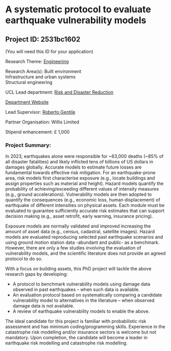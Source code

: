 # A systematic protocol to evaluate earthquake vulnerability models

## Project ID: **2531bc1602**
(You will need this ID for your application)

Research Theme: [Engineering](../themes/engineering.md)

Research Area(s):
Built environment<br />Infrastructure and urban systems<br />Structural engineering

UCL Lead department: [Risk and Disaster Reduction](../departments/risk-and-disaster-reduction.md)

[Department Website](https://www.ucl.ac.uk/risk-disaster-reduction)

Lead Supervisor: [Roberto Gentile](https://profiles.ucl.ac.uk/67591)

Partner Organisation: Willis Limited

Stipend enhancement: £ 1,000

### Project Summary:

In 2023, earthquakes alone were responsible for ~63,000 deaths (~85% of all disaster fatalities) and likely inflicted tens of billions of US dollars in damages globally. Accurate models to estimate future losses are fundamental towards effective risk mitigation. For an earthquake-prone area, risk models first characterise exposure (e.g., locate buildings and assign properties such as material and height). Hazard models quantify the probability of achieving/exceeding different values of intensity measures (e.g., ground accelerations). Vulnerability models are then adopted to quantify the consequences (e.g., economic loss, human displacement) of earthquake of different intensities on physical assets. Each module must be evaluated to guarantee sufficiently accurate risk estimates that can support decision making (e.g., asset retrofit, early warning, insurance pricing).

Exposure models are normally validated and improved increasing the amount of asset data (e.g., census, cadastral, satellite images). Hazard models are evaluated reproducing selected past earthquake scenarios and using ground motion station data -abundant and public- as a benchmark. However, there are only a few studies involving the evaluation of vulnerability models, and the scientific literature does not provide an agreed protocol to do so. 

With a focus on building assets, this PhD project will tackle the above research gaps by developing: 
-	A protocol to benchmark vulnerability models using damage data observed in past earthquakes – when such data is available.
-	An evaluation protocol based on systematically comparing a candidate vulnerability model to alternatives in the literature – when observed damage data is not available.
-	A review of earthquake vulnerability models to enable the above.

The ideal candidate for this project is familiar with probabilistic risk assessment and has minimum coding/programming skills. Experience in the catastrophe risk modelling and/or insurance sectors is welcome but not mandatory. Upon completion, the candidate will become a leader in earthquake risk modelling and catastrophe risk modelling.
